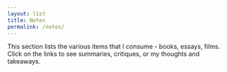 ```yaml
---
layout: list
title: Notes
permalink: /notes/
---
```


This section lists the various items that I consume - books, essays, films. Click on the links to see summaries, critiques, or my thoughts and takeaways.